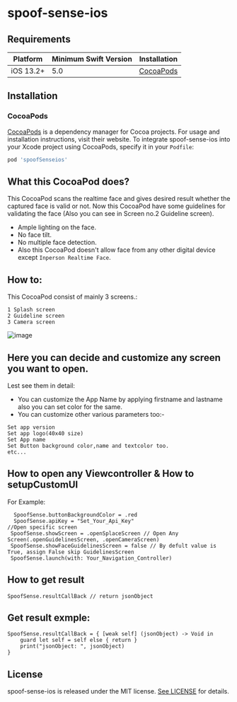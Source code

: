# spoof-sense-ios

## Requirements

| Platform | Minimum Swift Version | Installation
| --- | --- | --- |
| iOS 13.2+ | 5.0 | [CocoaPods](#cocoapods)

## Installation

### CocoaPods

[CocoaPods](https://cocoapods.org) is a dependency manager for Cocoa projects. For usage and installation instructions, visit their website. To integrate spoof-sense-ios into your Xcode project using CocoaPods, specify it in your `Podfile`:

```ruby
pod 'spoofSenseios'
```

## What this CocoaPod does?
This CocoaPod scans the realtime face and gives desired result whether the captured face is valid or not.
 Now this CocoaPod have some guidelines for validating the face (Also you can see in Screen no.2 Guideline screen).
 - Ample lighting on the face.
 - No face tilt.
 - No multiple face detection.
 - Also this CocoaPod doesn't allow face from any other digital device except `Inperson Realtime Face`.


## How to:

This CocoaPod consist of mainly 3 screens.:
```
1 Splash screen
2 Guideline screen
3 Camera screen
```

![image](https://user-images.githubusercontent.com/104752632/218302185-0fc9f765-41df-4e6f-853b-34b6f2d0e5c8.jpg)


## Here you can decide and customize any screen you want to open.

Lest see them in detail:
- You can customize the App Name by applying firstname and lastname also you can set color for the same.
- You can customize other various parameters too:-

```
Set app version
Set app logo(40x40 size)
Set App name
Set Button background color,name and textcolor too.
etc...
```

## How to open any Viewcontroller & How to setupCustomUI 

For Example:
```
  SpoofSense.buttonBackgroundColor = .red
  SpoofSense.apiKey = "Set_Your_Api_Key"
//Open specific screen
 SpoofSense.showScreen = .openSplaceScreen // Open Any Screen(.openGuidelinesScreen, .openCameraScreen)
 SpoofSense.showFaceGuidelinesScreen = false // By defult value is True, assign False skip GuidelinesScreen
 SpoofSense.launch(with: Your_Navigation_Controller)
```

## How to get result 

```
SpoofSense.resultCallBack // return jsonObject
```

## Get result exmple:
```
SpoofSense.resultCallBack = { [weak self] (jsonObject) -> Void in
    guard let self = self else { return }
    print("jsonObject: ", jsonObject)
}
```

## License

spoof-sense-ios is released under the MIT license. [See LICENSE](http://www.opensource.org/licenses/MIT) for details.
